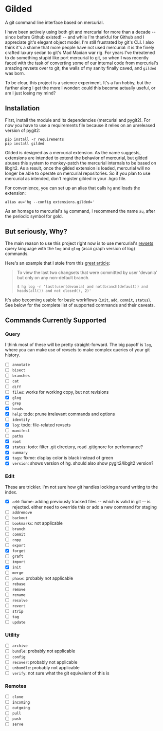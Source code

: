 # Gilded

A git command line interface based on mercurial.

I have been actively using both git and mercurial for more than a decade -- since before Github existed! -- and while I'm thankful for Github and I appreciate git's elegant object model, I'm still frustrated by git's CLI.  I also think it's a shame that more people have not used mercurial: it is the finely crafted luxury sedan to git's Mad Maxian war rig. For years I've threatened to do something stupid like port mercurial to git, so when I was recently faced with the task of converting some of our internal code from mercurial's amazing revsets over to git, the walls of my sanity finally caved, and `gilded` was born.

To be clear, this project is a science experiment. It's a fun hobby, but the further along I get the more I wonder: could this become actually useful, or am I just losing my mind?

## Installation

First, install the module and its dependencies (mercurial and pygit2).  For now you have to use a requirements file because it relies on an unreleased version of pygit2:

```
pip install -r requirements
pip install gilded
```

Gilded is designed as a mercurial extension.  As the name suggests, extensions are intended to extend the behavior of mercurial, but gilded abuses this system to monkey-patch the mercurial internals to be based on libgit2. As a result, once the gilded extension is loaded, mercurial will no longer be able to operate on mercurial repositories. So if you plan to use mercurial as intended, don't register gilded in your .hgrc file.

For convenience, you can set up an alias that calls `hg` and loads the extension:

```
alias au='hg --config extensions.gilded='
``` 

As an homage to mercurial's `hg` command, I recommend the name `au`, after the periodic symbol for gold.

## But seriously, Why?

The main reason to use this project right now is to use mercurial's [revsets](https://www.mercurial-scm.org/repo/hg/help/revsets) query language with the `log` and `glog` (ascii graph version of log) commands.

Here's an example that I stole from this [great article](http://devanla.com/automate-your-hg-workflow.html):

> To view the last two changsets that were committed by user 'devanla' but only on any non-default branch. 
>
>    ```
>    $ hg log -r 'last(user(devanla) and not(branch(default)) and heads(all()) and not closed(), 2)'
>    ```

It's also becoming usable for basic workflows (`init`, `add`, `commit`, `status`).  See below for the complete list of supported commands and their caveats. 

## Commands Currently Supported

### Query

I think most of these will be pretty straight-forward. The big payoff is `log`, where you can make use of revsets to make complex queries of your git history.
 
- [ ] `annotate`
- [ ] `bisect`
- [ ] `branches`
- [ ] `cat`
- [ ] `diff`
- [ ] `files`: works for working copy, but not revisions
- [x] `glog`
- [ ] `grep`
- [x] `heads`
- [x] `help`: todo: prune irrelevant commands and options
- [ ] `identify`
- [x] `log`: todo: file-related revsets
- [ ] `manifest`
- [ ] `paths`
- [x] `root`
- [x] `status`: todo: filter .git directory, read .gitignore for performance?
- [x] `summary`
- [x] `tags`: fixme: display color is black instead of green
- [x] `version`: shows version of hg.  should also show pygit2/libgit2 version?

### Edit
These are trickier.  I'm not sure how git handles locking around writing to the index. 

- [x] `add`: fixme: adding previously tracked files -- which is valid in git -- is rejected.  either need to override this or add a new  command for staging
- [ ] `addremove`
- [ ] `backout`
- [ ] `bookmarks`: not applicable
- [ ] `branch`
- [ ] `commit`
- [ ] `copy`
- [ ] `export`
- [x] `forget`
- [ ] `graft`
- [ ] `import`
- [x] `init`
- [ ] `merge`
- [ ] `phase`: probably not applicable
- [ ] `rebase`
- [ ] `remove`
- [ ] `rename`
- [ ] `resolve`
- [ ] `revert`
- [ ] `strip`
- [ ] `tag`
- [ ] `update`

### Utility

- [ ] `archive`
- [ ] `bundle`: probably not applicable
- [ ] `config`
- [ ] `recover`: probably not applicable
- [ ] `unbundle`: probably not applicable
- [ ] `verify`: not sure what the git equivalent of this is

### Remotes

- [ ] `clone`
- [ ] `incoming`
- [ ] `outgoing`
- [ ] `pull`
- [ ] `push`
- [ ] `serve`
